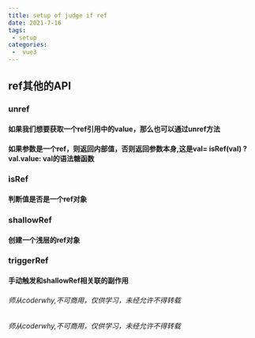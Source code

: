 ```yaml
---
title: setup of judge if ref
date: 2021-7-16
tags:
 - setup
categories:
 -  vue3
---
```


## ref其他的API
### unref
#### 如果我们想要获取一个ref引用中的value，那么也可以通过unref方法
#### 如果参数是一个ref，则返回内部值，否则返回参数本身,这是val= isRef(val) ? val.value: val的语法糖函数
### isRef
#### 判断值是否是一个ref对象
### shallowRef
#### 创建一个浅层的ref对象
### triggerRef
#### 手动触发和shallowRef相关联的副作用
###### 师从coderwhy,不可商用，仅供学习，未经允许不得转载







###### 师从coderwhy,不可商用，仅供学习，未经允许不得转载
